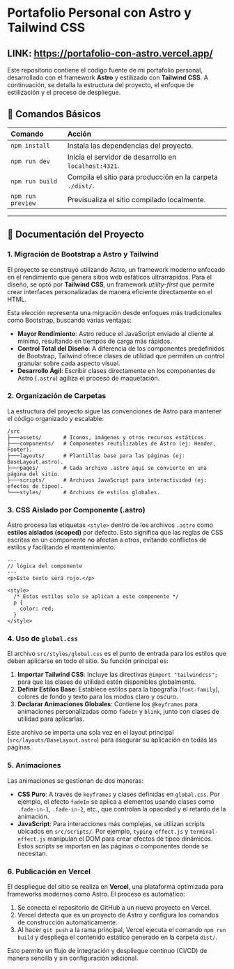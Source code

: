 # Portafolio Personal con Astro y Tailwind CSS

## LINK: https://portafolio-con-astro.vercel.app/

Este repositorio contiene el código fuente de mi portafolio personal, desarrollado con el framework **Astro** y estilizado con **Tailwind CSS**. A continuación, se detalla la estructura del proyecto, el enfoque de estilización y el proceso de despliegue.

## 🚀 Comandos Básicos

| Comando | Acción |
| :--- | :--- |
| `npm install` | Instala las dependencias del proyecto. |
| `npm run dev` | Inicia el servidor de desarrollo en `localhost:4321`. |
| `npm run build` | Compila el sitio para producción en la carpeta `./dist/`. |
| `npm run preview` | Previsualiza el sitio compilado localmente. |

---

## 📖 Documentación del Proyecto

### 1. Migración de Bootstrap a Astro y Tailwind

El proyecto se construyó utilizando Astro, un framework moderno enfocado en el rendimiento que genera sitios web estáticos ultrarrápidos. Para el diseño, se optó por **Tailwind CSS**, un framework *utility-first* que permite crear interfaces personalizadas de manera eficiente directamente en el HTML.

Esta elección representa una migración desde enfoques más tradicionales como Bootstrap, buscando varias ventajas:
- **Mayor Rendimiento**: Astro reduce el JavaScript enviado al cliente al mínimo, resultando en tiempos de carga más rápidos.
- **Control Total del Diseño**: A diferencia de los componentes predefinidos de Bootstrap, Tailwind ofrece clases de utilidad que permiten un control granular sobre cada aspecto visual.
- **Desarrollo Ágil**: Escribir clases directamente en los componentes de Astro (`.astro`) agiliza el proceso de maquetación.

### 2. Organización de Carpetas

La estructura del proyecto sigue las convenciones de Astro para mantener el código organizado y escalable:

```
/src
├───assets/       # Iconos, imágenes y otros recursos estáticos.
├───components/   # Componentes reutilizables de Astro (ej: Header, Footer).
├───layouts/      # Plantillas base para las páginas (ej: BaseLayout.astro).
├───pages/        # Cada archivo .astro aquí se convierte en una página del sitio.
├───scripts/      # Archivos JavaScript para interactividad (ej: efectos de tipeo).
└───styles/       # Archivos de estilos globales.
```

### 3. CSS Aislado por Componente (.astro)

Astro procesa las etiquetas `<style>` dentro de los archivos `.astro` como **estilos aislados (scoped)** por defecto. Esto significa que las reglas de CSS escritas en un componente no afectan a otros, evitando conflictos de estilos y facilitando el mantenimiento.

```astro
---
// lógica del componente
---
<p>Este texto será rojo.</p>

<style>
  /* Estos estilos solo se aplican a este componente */
  p {
    color: red;
  }
</style>
```

### 4. Uso de `global.css`

El archivo `src/styles/global.css` es el punto de entrada para los estilos que deben aplicarse en todo el sitio. Su función principal es:
1.  **Importar Tailwind CSS**: Incluye las directivas `@import "tailwindcss";` para que las clases de utilidad estén disponibles globalmente.
2.  **Definir Estilos Base**: Establece estilos para la tipografía (`font-family`), colores de fondo y texto para los modos claro y oscuro.
3.  **Declarar Animaciones Globales**: Contiene los `@keyframes` para animaciones personalizadas como `fadeIn` y `blink`, junto con clases de utilidad para aplicarlas.

Este archivo se importa una sola vez en el layout principal (`src/layouts/BaseLayout.astro`) para asegurar su aplicación en todas las páginas.

### 5. Animaciones

Las animaciones se gestionan de dos maneras:
- **CSS Puro**: A través de `keyframes` y clases definidas en `global.css`. Por ejemplo, el efecto `fadeIn` se aplica a elementos usando clases como `.fade-in-1`, `.fade-in-2`, etc., que controlan la opacidad y el retardo de la animación.
- **JavaScript**: Para interacciones más complejas, se utilizan scripts ubicados en `src/scripts/`. Por ejemplo, `typing-effect.js` y `terminal-effect.js` manipulan el DOM para crear efectos de tipeo dinámicos. Estos scripts se importan en las páginas o componentes donde se necesitan.

### 6. Publicación en Vercel

El despliegue del sitio se realiza en **Vercel**, una plataforma optimizada para frameworks modernos como Astro. El proceso es automático:
1.  Se conecta el repositorio de GitHub a un nuevo proyecto en Vercel.
2.  Vercel detecta que es un proyecto de Astro y configura los comandos de construcción automáticamente.
3.  Al hacer `git push` a la rama principal, Vercel ejecuta el comando `npm run build` y despliega el contenido estático generado en la carpeta `dist/`.

Esto permite un flujo de integración y despliegue continuo (CI/CD) de manera sencilla y sin configuración adicional.

